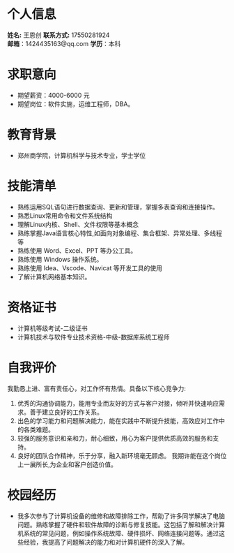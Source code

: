 # 个人信息
**姓名:** 王恩创
**联系方式:** 17550281924  
**邮箱**：1424435163@qq\.com
**学历**：本科
# 求职意向
- 期望薪资：4000-6000 元
- 期望岗位：软件实施，运维工程师，DBA。
# 教育背景
- 郑州商学院，计算机科学与技术专业，学士学位
# 技能清单
- 熟练运用SQL语句进行数据查询、更新和管理，掌握多表查询和连接操作。
- 熟悉Linux常用命令和文件系统结构
- 理解Linux内核、Shell、文件权限等基本概念
- 熟练掌握Java语言核心特性,如面向对象编程、集合框架、异常处理、多线程等
- 熟练使用 Word、Excel、PPT 等办公工具。
- 熟练使用 Windows 操作系统。
- 熟练使用 Idea、Vscode、Navicat 等开发工具的使用
- 了解计算机网络基本知识。
# 资格证书
- 计算机等级考试-二级证书
- 计算机技术与软件专业技术资格-中级-数据库系统工程师
# 自我评价
我勤恳上进、富有责任心，对工作怀有热情。具备以下核心竞争力:
1. 优秀的沟通协调能力，能用专业而友好的方式与客户对接，倾听并快速响应需求。善于建立良好的工作关系。
2. 出色的学习能力和问题解决能力，能在实践中不断提升技能，高效应对工作中的各类难题。
3. 较强的服务意识和亲和力，耐心细致，用心为客户提供优质高效的服务和支持。
4. 良好的团队合作精神，乐于分享，融入新环境毫无顾虑。
我期许能在这个岗位上一展所长,为企业和客户创造价值。
# 校园经历
- 我多次参与了计算机设备的维修和故障排除工作，帮助了许多同学解决了电脑问题。熟练掌握了硬件和软件故障的诊断与修复技能。这包括了解和解决计算机系统的常见问题，例如操作系统故障、硬件损坏、网络连接问题等。通过这些经验，我提高了问题解决的能力和对计算机硬件的深入了解。








